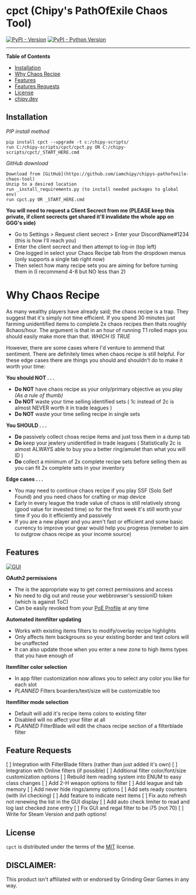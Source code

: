 # cpct (Chipy's PathOfExile Chaos Tool)

[![PyPI - Version](https://img.shields.io/pypi/v/cpct.svg)](https://pypi.org/project/cpct)
[![PyPI - Python Version](https://img.shields.io/pypi/pyversions/cpct.svg)](https://pypi.org/project/cpct)

-----

**Table of Contents**

- [Installation](#installation)
- [Why Chaos Recipe](#Why_Chaos_Recipe)
- [Features](#Features)
- [Features Requests](#FeaturesRequests)
- [License](#license)
- [chipy.dev](https://chipy.dev)

## Installation

*PIP install method*
```console
pip install cpct --upgrade -t c:/chipy-scripts/
run C:/chipy-scripts/cpct/cpct.py OR C:/chipy-scripts/cpct/_START_HERE.cmd
```
*GitHub download*
```console
Download from [GitHub](https://github.com/iamchipy/chipys-pathofexile-chaos-tool) 
Unzip to a desired location
run _install_requirements.py (to install needed packages to global env)
run cpct.py OR _START_HERE.cmd
```

**You will need to request a Client Secrect from me (PLEASE keep this private, if client secrects get shared it'll invalidate the whole app on GGG's side)**

- Go to Settings > Request client secrect > Enter your DiscordName#1234 (this is how I'll reach you)
- Enter the client secrect and then attempt to log-in (top left) 
- One logged in select your Chaos Recipe tab from the dropdown menus (only supports a single tab right now)
- Then select how many recipe sets you are aiming for before turning them in (I recommend 4-8 but NO less than 2)

# Why Chaos Recipe
As many wealthy players have already said; the chaos recipe is a trap. They suggest that it's simply not time efficient. If you spend 30 minutes just farming unidentified items to complete 2x chaos recipes then thats roughly 8chaos/hour. The argument is that in an hour of running T1 rolled maps you should easily make more than that. *WHICH IS TRUE* 

However, there are some cases where I'd venture to ammend that sentiment. There are definitely times when chaos recipe is still helpful. For these edge cases there are things you should and shouldn't do to make it worth your time:

**You should NOT . . .**

- **Do NOT** have chaos recipe as your only/primary objective as you play *(As a rule of thumb)* 
- **Do NOT** waste your time selling identified sets ( 1c instead of 2c is almost NEVER worth it in trade leagues )
- **Do NOT** waste your time selling recipe in single sets

**You SHOULD . . .**

- **Do** passively collect choas recipe items and just toss them in a dump tab
- **Do** keep your jewlery unidentified in trade leagues ( Statistically 2c is almost ALWAYS able to buy you a better ring/amulet than what you will ID )
- **Do** collect a minimum of 2x complete recipe sets before selling them as you can fit 2x complete sets in your inventory

**Edge cases . . .**

- You may need to continue chaos recipe if you play SSF (Solo Self Found) and you need chaos for crafting or map device
- Early in every league the trade value of chaos is still relatively strong (good value for invested time) so for the first week it's still worth your time if you do it efficiently and passively
- If you are a new player and you aren't fast or efficient and some basic currency to improve your gear would help you progress (remeber to aim to outgrow chaos recipe as your income source)


## Features
[![GUI](https://chipy.dev/res/ctcp_gui.png)](#)

**OAuth2 permissions** 

- The is the appropriate way to get correct permissions and access
- No need to dig out and reuse your webbrowser's sessionID token (which is against ToC)
- Can be easily revoked from your [PoE Profile](https://www.pathofexile.com/my-account/applications) at any time

**Automated itemfilter updating** 

- Works with existing items filters to modify/overlay recipe highlights
- Only affects item backgrouns so your existing border and text colors will be unaffected
- It can also update those when you enter a new zone to high items types that you have enough of

**Itemfilter color selection** 

- In app filter customization now allows you to select any color you like for each slot
- *PLANNED* Filters boarders/text/size will be customizable too

**Itemfilter mode selection** 

- Default will add it's recipe items colors to existing filter
- Disabled will no affect your filter at all
- *PLANNED* FilterBlade will edit the chaos recipe section of a filterblade filter


## Feature Requests

[ ] Integration with FilterBlade filters (rather than just added it's own)
[ ] Integration with Online filters (if possible)
[ ] Additional filter color/font/size customization options
[ ] Rebuild item reading system into ENUM to easy class changes
[ ] Add 2-H weapon options to filter
[ ] Add league and tab memory
[ ] Add never hide rings/ammy options
[ ] Add sets ready counters (with ilvl checking)
[ ] Add feature to indicate next items
[ ] Fix auto refresh not renewing the list in the GUI display
[ ] Add auto check limiter to read and log last checked zone entry
[ ] Fix GUI and regal filter to be i75 (not 70)
[ ] Write for Steam Version and path options!
 

## License
`cpct` is distributed under the terms of the [MIT](https://spdx.org/licenses/MIT.html) license.

## DISCLAIMER:
This product isn't affiliated with or endorsed by Grinding Gear Games in any way.
